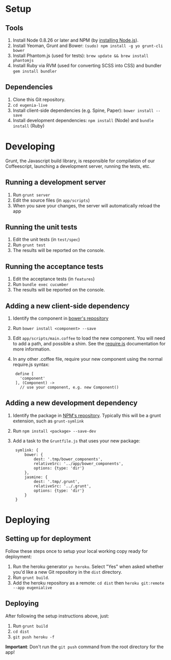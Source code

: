 Setup
=====

Tools
-----

1. Install Node 0.8.26 or later and NPM (by [installing Node.js](http://nodejs.org/)).
2. Install Yeoman, Grunt and Bower: `(sudo) npm install -g yo grunt-cli bower`
3. Install Phantom.js (used for tests): `brew update && brew install phantomjs`
4. Install Ruby via RVM (used for converting SCSS into CSS) and bundler `gem install bundler`

Dependencies
------------

1. Clone this Git repository.
2. `cd eugenia-live`
3. Install client-side dependencies (e.g. Spine, Paper): `bower install --save`
4. Install development dependencies: `npm install` (Node) and `bundle install` (Ruby)


Developing
==========
Grunt, the Javascript build library, is responsible for compilation of our Coffeescript, launching a development server, running the tests, etc.

Running a development server
----------------------------

1. Run `grunt server`
2. Edit the source files (in `app/scripts`)
3. When you save your changes, the server will automatically reload the app

Running the unit tests
----------------------

1. Edit the unit tests (in `test/spec`)
2. Run `grunt test`
3. The results will be reported on the console.

Running the acceptance tests
----------------------------

1. Edit the acceptance tests (in `features`)
2. Run `bundle exec cucumber`
3. The results will be reported on the console.

Adding a new client-side dependency
-----------------------------------

1. Identify the component in [bower's repository](http://sindresorhus.com/bower-components/)
2. Run `bower install <component> --save`
3. Edit `app/scripts/main.coffee` to load the new component. You will need to add a path, and possible a shim. See the [require.js](http://requirejs.org/docs/api.html#config) documentation for more information.
4. In any other .coffee file, require your new component using the normal require.js syntax: 

        define [
          'component'
        ], (Component) ->
          // use your component, e.g. new Component()

Adding a new development dependency
-----------------------------------

1. Identify the package in [NPM's repository](https://npmjs.org). Typically this will be a grunt extension, such as `grunt-symlink`
2. Run `npm install <package> --save-dev`
3. Add a task to the `Gruntfile.js` that uses your new package:

        symlink: {
            bower: {
                dest: '.tmp/bower_components',
                relativeSrc: '../app/bower_components',
                options: {type: 'dir'}
            },
            jasmine: {
                dest: '.tmp/.grunt',
                relativeSrc: '../.grunt',
                options: {type: 'dir'}
            }
        }


Deploying
=========

Setting up for deployment
-------------------------
Follow these steps once to setup your local working copy ready for deployment:

1. Run the heroku generator `yo heroku`. Select "Yes" when asked whether you'd like a new Git repository in the `dist` directory.
2. Run `grunt build`.
3. Add the heroku repository as a remote: `cd dist` then `heroku git:remote --app eugenialive`

Deploying
---------
After following the setup instructions above, just:

1. Run `grunt build`
2. `cd dist`
3. `git push heroku -f`

**Important**: Don't run the `git push` command from the root directory for the app!